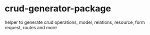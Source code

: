 # crud-generator-package
helper to generate crud operations, model, relations, resource, form request, routes and more
